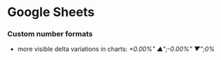
# Google Sheets

### Custom number formats

* more visible delta variations in charts: _+0.00%" ▲";-0.00%" ▼";0%_


